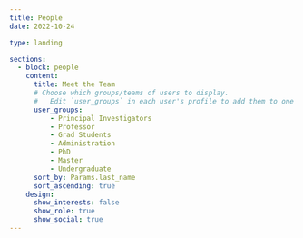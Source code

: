 ```yaml
---
title: People
date: 2022-10-24

type: landing

sections:
  - block: people
    content:
      title: Meet the Team
      # Choose which groups/teams of users to display.
      #   Edit `user_groups` in each user's profile to add them to one or more of these groups.
      user_groups:
          - Principal Investigators
          - Professor
          - Grad Students
          - Administration
          - PhD
          - Master
          - Undergraduate
      sort_by: Params.last_name
      sort_ascending: true
    design:
      show_interests: false
      show_role: true
      show_social: true
---
```

